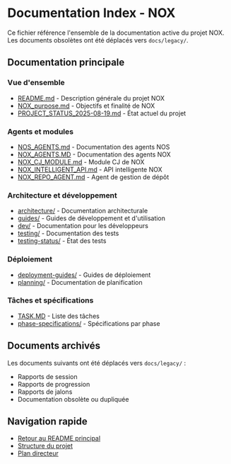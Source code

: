 # Documentation Index - NOX

Ce fichier référence l'ensemble de la documentation active du projet NOX. Les documents obsolètes ont été déplacés vers `docs/legacy/`.

## Documentation principale

### Vue d'ensemble
- [README.md](README.md) - Description générale du projet NOX
- [NOX_purpose.md](NOX_purpose.md) - Objectifs et finalité de NOX
- [PROJECT_STATUS_2025-08-19.md](PROJECT_STATUS_2025-08-19.md) - État actuel du projet

### Agents et modules
- [NOS_AGENTS.md](NOS_AGENTS.md) - Documentation des agents NOS
- [NOX_AGENTS.MD](NOX_AGENTS.MD) - Documentation des agents NOX
- [NOX_CJ_MODULE.md](NOX_CJ_MODULE.md) - Module CJ de NOX
- [NOX_INTELLIGENT_API.md](NOX_INTELLIGENT_API.md) - API intelligente NOX
- [NOX_REPO_AGENT.md](NOX_REPO_AGENT.md) - Agent de gestion de dépôt

### Architecture et développement
- [architecture/](architecture/) - Documentation architecturale
- [guides/](guides/) - Guides de développement et d'utilisation
- [dev/](dev/) - Documentation pour les développeurs
- [testing/](testing/) - Documentation des tests
- [testing-status/](testing-status/) - État des tests

### Déploiement
- [deployment-guides/](deployment-guides/) - Guides de déploiement
- [planning/](planning/) - Documentation de planification

### Tâches et spécifications
- [TASK.MD](TASK.MD) - Liste des tâches
- [phase-specifications/](phase-specifications/) - Spécifications par phase

## Documents archivés

Les documents suivants ont été déplacés vers `docs/legacy/` :
- Rapports de session
- Rapports de progression  
- Rapports de jalons
- Documentation obsolète ou dupliquée

## Navigation rapide

- [Retour au README principal](../README.md)
- [Structure du projet](../PROJECT_STRUCTURE.md)
- [Plan directeur](../MasterPlan)